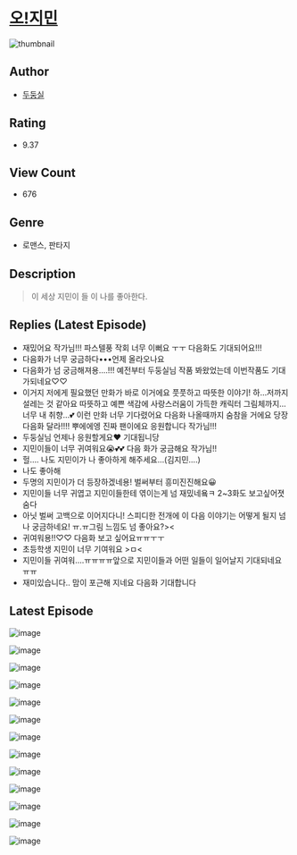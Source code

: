 # [오!지민](https://comic.naver.com/challenge/list?titleId=810528)
![thumbnail](https://image-comic.pstatic.net/user_contents_data/challenge_comic/2023/05/23/230263/upload_3486128266785339193_480x623.jpeg)

## Author
- [두둥실](https://comic.naver.com/artistTitle?id=230263)

## Rating
- 9.37

## View Count
- 676

## Genre
- 로맨스, 판타지

## Description
> 이 세상 지민이 들 이 나를 좋아한다.

## Replies (Latest Episode)
- 재밌어요 작가님!!! 파스텔풍 작회 너무 이뻐요 ㅜㅜ 다음화도 기대되어요!!!
- 다음화가 너무 궁금하다•••언제 올라오나요
- 다음화가 넘 궁금해져용....!!! 예전부터 두둥실님 작품 봐왔었는데 이번작품도 기대가되네요♡♡
- 이거지 저에게 필요했던 만화가 바로 이거에요 풋풋하고 따뜻한 이야기! 하...저까지 설레는 것 같아요 따뜻하고 예쁜 색감에 사랑스러움이 가득한 캐릭터 그림체까지...너무 내 취향...💕 이런 만화 너무 기다렸어요 다음화 나올때까지 숨참을 거에요 당장 다음화 달라!!!! 뿌에에엥 진짜 팬이에요 응원합니다 작가님!!!
- 두둥실님 언제나 응원할게요♥ 기대됩니당
- 지민이들이 너무 귀여워요😭💕💕 다음 화가 궁금해요 작가님!!
- 헐…. 나도 지민이가 나 좋아하게 해주세요…(김지민….)
- 나도 좋아해
- 두명의 지민이가 더 등장하겠네용! 벌써부터 흥미진진해요😀
- 지민이들 너무 귀엽고 지민이들한테 엮이는게 넘 재밌네욬ㅋ 2~3화도 보고싶어졋숨다
- 아닛 벌써 고백으로 이어지다니! 스피디한 전개에 이 다음 이야기는 어떻게 될지 넘나 궁금하네요! ㅠ.ㅠ그림 느낌도 넘 좋아요?><
- 귀여워용!!♡♡ 다음화 보고 싶어요ㅠㅠㅜㅜ
- 초등학생 지민이 너무 기여워요 >ㅁ<
- 지민이들 귀여워….ㅠㅠㅠㅠ앞으로 지민이들과 어떤 일들이 일어날지 기대되네요 ㅠㅠ
- 재미있습니다.. 맘이 포근해 지네요 다음화 기대합니다

## Latest Episode
![image](https://image-comic.pstatic.net/user_contents_data/challenge_comic/2023/05/23/230263/upload_3474303057850216804.jpeg)

![image](https://image-comic.pstatic.net/user_contents_data/challenge_comic/2023/05/23/230263/upload_3906700260438794598.jpeg)

![image](https://image-comic.pstatic.net/user_contents_data/challenge_comic/2023/05/23/230263/upload_7149802388909863525.jpeg)

![image](https://image-comic.pstatic.net/user_contents_data/challenge_comic/2023/05/23/230263/upload_7220507583699039846.jpeg)

![image](https://image-comic.pstatic.net/user_contents_data/challenge_comic/2023/05/23/230263/upload_4135765035428504117.jpeg)

![image](https://image-comic.pstatic.net/user_contents_data/challenge_comic/2023/05/23/230263/upload_3774919415241783094.jpeg)

![image](https://image-comic.pstatic.net/user_contents_data/challenge_comic/2023/05/23/230263/upload_3991422068043572018.jpeg)

![image](https://image-comic.pstatic.net/user_contents_data/challenge_comic/2023/05/23/230263/upload_3630857205590602803.jpeg)

![image](https://image-comic.pstatic.net/user_contents_data/challenge_comic/2023/05/23/230263/upload_3473744468026483250.jpeg)

![image](https://image-comic.pstatic.net/user_contents_data/challenge_comic/2023/05/23/230263/upload_7149522889621255011.jpeg)

![image](https://image-comic.pstatic.net/user_contents_data/challenge_comic/2023/05/23/230263/upload_3763094373927314742.jpeg)

![image](https://image-comic.pstatic.net/user_contents_data/challenge_comic/2023/05/23/230263/upload_3617009771581039974.jpeg)

![image](https://image-comic.pstatic.net/user_contents_data/challenge_comic/2023/05/23/230263/upload_7003208892984473136.jpeg)
